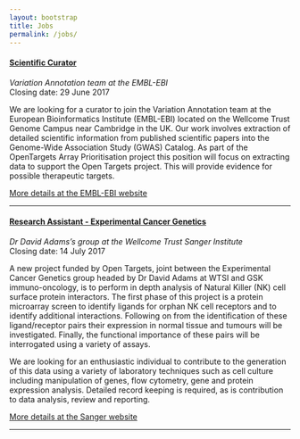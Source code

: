 ```yaml
---
layout: bootstrap
title: Jobs
permalink: /jobs/
---
```


#### [Scientific Curator](https://www.embl.de/jobs/searchjobs/index.php?ref=EBI_00965&newlang=1)
*Variation Annotation team at the EMBL-EBI*  
Closing date: 29 June 2017

We are looking for a curator to join the Variation Annotation team at the European Bioinformatics Institute (EMBL-EBI) located on the Wellcome Trust Genome Campus near Cambridge in the UK. Our work involves extraction of detailed scientific information from published scientific papers into the Genome-Wide Association Study (GWAS) Catalog. As part of the OpenTargets Array Prioritisation project this position will focus on extracting data to support the Open Targets project. This will provide evidence for possible therapeutic targets. 


[More details at the EMBL-EBI website](https://www.embl.de/jobs/searchjobs/index.php?ref=EBI_00965&newlang=1)


***  


#### [Research Assistant - Experimental Cancer Genetics](https://jobs.sanger.ac.uk/wd/plsql/wd_portal.show_job?p_web_site_id=1764&p_web_page_id=317806)
*Dr David Adams’s group at the Wellcome Trust Sanger Institute*  
Closing date: 14 July 2017

A new project funded by Open Targets, joint between the Experimental Cancer Genetics group headed by Dr David Adams at WTSI and GSK immuno-oncology, is to perform in depth analysis of Natural Killer (NK) cell surface protein interactors. The first phase of this project is a protein microarray screen to identify ligands for orphan NK cell receptors and to identify additional interactions. Following on from the identification of these ligand/receptor pairs their expression in normal tissue and tumours will be investigated. Finally, the functional importance of these pairs will be interrogated using a variety of assays.

We are looking for an enthusiastic individual to contribute to the generation of this data using a variety of laboratory techniques such as cell culture including manipulation of genes, flow cytometry, gene and protein expression analysis. Detailed record keeping is required, as is contribution to data analysis, review and reporting.


[More details at the Sanger website](https://jobs.sanger.ac.uk/wd/plsql/wd_portal.show_job?p_web_site_id=1764&p_web_page_id=317806)


***
